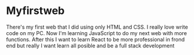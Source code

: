 # Myfirstweb

There's my first web that I did using only HTML and CSS. I really love write code on my PC. Now I'm learning JavaScript to do my next web with more functions. After this I want to learn React to be more professional in frond end but really I want learn all posible and be a full stack development
